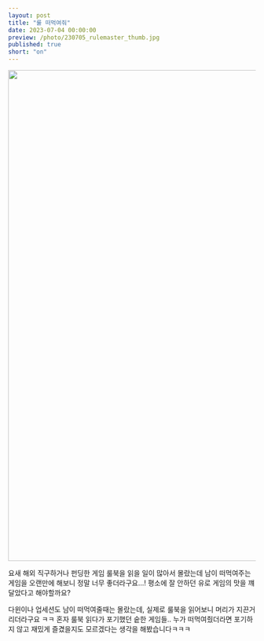 ```yaml
---
layout: post
title: "룰 떠먹여줘"
date: 2023-07-04 00:00:00
preview: /photo/230705_rulemaster_thumb.jpg
published: true
short: "on"
---
```


<img src="/230705_rulemaster.jpg" width="1000">


요새 해외 직구하거나 펀딩한 게임 룰북을 읽을 일이 많아서 몰랐는데
남이 떠먹여주는 게임을 오랜만에 해보니 정말 너무 좋더라구요...!
평소에 잘 안하던 유로 게임의 맛을 꺠달았다고 해야할까요?

다윈이나 업세션도 남이 떠먹여줄때는 몰랐는데, 실제로 룰북을 읽어보니 머리가 지끈거리더라구요 ㅋㅋ
혼자 룰북 읽다가 포기했던 숱한 게임들.. 누가 떠먹여줬더라면 포기하지 않고 재밌게 즐겼을지도 모르겠다는 생각을 해봤습니다ㅋㅋㅋ

